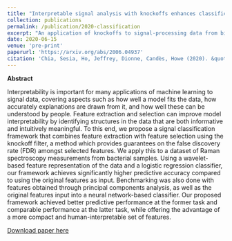 ```yaml
---
title: "Interpretable signal analysis with knockoffs enhances classification of bacterial Raman spectra"
collection: publications
permalink: /publication/2020-classification
excerpt: "An application of knockoffs to signal-processing data from biophysics."
date: 2020-06-15
venue: 'pre-print'
paperurl: 'https://arxiv.org/abs/2006.04937'
citation: 'Chia, Sesia, Ho, Jeffrey, Dionne, Candès, Howe (2020). &quot;Interpretable signal analysis with knockoffs enhances classification of bacterial Raman spectra.&quot; <i>pre-print at arXiv:2006.04937 </i>.'
---
```


**Abstract**

Interpretability is important for many applications of machine learning to signal data, covering aspects such as how well a model fits the data, how accurately explanations are drawn from it, and how well these can be understood by people. Feature extraction and selection can improve model interpretability by identifying structures in the data that are both informative and intuitively meaningful. To this end, we propose a signal classification framework that combines feature extraction with feature selection using the knockoff filter, a method which provides guarantees on the false discovery rate (FDR) amongst selected features. We apply this to a dataset of Raman spectroscopy measurements from bacterial samples. Using a wavelet-based feature representation of the data and a logistic regression classifier, our framework achieves significantly higher predictive accuracy compared to using the original features as input. Benchmarking was also done with features obtained through principal components analysis, as well as the original features input into a neural network-based classifier. Our proposed framework achieved better predictive performance at the former task and comparable performance at the latter task, while offering the advantage of a more compact and human-interpretable set of features. 


[Download paper here](http://msesia.github.io/files/raman-spectra.pdf)
